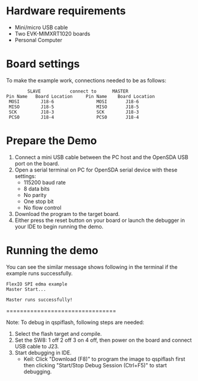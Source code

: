 ﻿Hardware requirements
=====================
- Mini/micro USB cable
- Two EVK-MIMXRT1020 boards
- Personal Computer

Board settings
==============

To make the example work, connections needed to be as follows:
~~~~~~~~~~~~~~~~~~~~~~~~~~~~~~~~~~~~~~~~~~~~~~~~~~~~~~
        SLAVE           connect to      MASTER
Pin Name   Board Location     Pin Name    Board Location
 MOSI        J18-6                MOSI       J18-6
 MISO        J18-5                MISO       J18-5
 SCK         J18-3                SCK        J18-3
 PCS0        J18-4                PCS0       J18-4
~~~~~~~~~~~~~~~~~~~~~~~~~~~~~~~~~~~~~~~~~~~~~~~~~~~~~~

Prepare the Demo
================
1. Connect a mini USB cable between the PC host and the OpenSDA USB port on the board.
2. Open a serial terminal on PC for OpenSDA serial device with these settings:
    - 115200 baud rate
    - 8 data bits
    - No parity
    - One stop bit
    - No flow control
3. Download the program to the target board.
4. Either press the reset button on your board or launch the debugger in your IDE to begin running
   the demo.

Running the demo
================
You can see the similar message shows following in the terminal if the example runs successfully.

~~~~~~~~~~~~~~~~~~~~~~~~~~~~
FlexIO SPI edma example
Master Start...

Master runs successfully!
~~~~~~~~~~~~~~~~~~~~~~~~~~~~

================================

Note:
To debug in qspiflash, following steps are needed:
1. Select the flash target and compile.
2. Set the SW8: 1 off 2 off 3 on 4 off, then power on the board and connect USB cable to J23.
3. Start debugging in IDE.
   - Keil: Click "Download (F8)" to program the image to qspiflash first then clicking "Start/Stop Debug Session (Ctrl+F5)" to start debugging.
